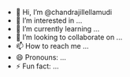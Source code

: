 - 👋 Hi, I’m @chandrajillellamudi
- 👀 I’m interested in ...
- 🌱 I’m currently learning ...
- 💞️ I’m looking to collaborate on ...
- 📫 How to reach me ...
- 😄 Pronouns: ...
- ⚡ Fun fact: ...

<!---
chandrajillellamudi/chandrajillellamudi is a ✨ special ✨ repository because its `README.md` (this file) appears on your GitHub profile.
You can click the Preview link to take a look at your changes.
--->
